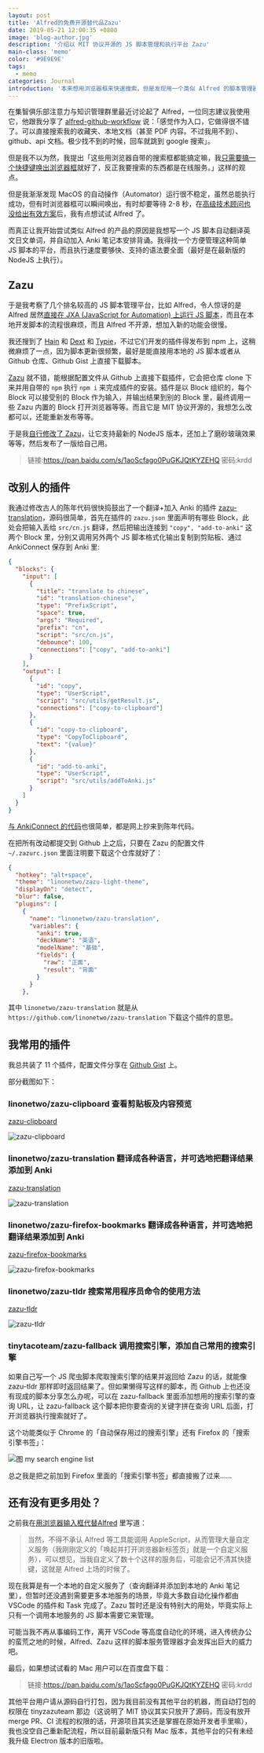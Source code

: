 ```yaml
---
layout: post
title: 'Alfred的免费开源替代品Zazu'
date: 2019-05-21 12:00:35 +0800
image: 'blog-author.jpg'
description: '介绍以 MIT 协议开源的 JS 脚本管理和执行平台 Zazu'
main-class: 'memo'
color: '#9E9E9E'
tags:
  - memo
categories: Journal
introduction: '本来想用浏览器框来快速搜索，但是发现用一个类似 Alfred 的脚本管理器可能更快捷'
---
```


在集智俱乐部注意力与知识管理群里最近讨论起了 Alfred，一位同志建议我使用它，他跟我分享了 [alfred-github-workflow](https://github.com/gharlan/alfred-github-workflow) 说：「感觉作为入口，它做得很不错了。可以直接搜索我的收藏夹、本地文档（甚至 PDF 内容。不过我用不到）、github、api 文档。极少找不到的时候，回车就跳到 google 搜索」。

但是我不以为然，我提出「这些用浏览器自带的搜索框都能搞定嘛，我[只需要搞一个快捷键唤出浏览器框](https://onetwo.ren/%E7%94%A8%E6%B5%8F%E8%A7%88%E5%99%A8%E8%BE%93%E5%85%A5%E6%A1%86%E4%BB%A3%E6%9B%BFAlfred/)就好了，反正我要搜索的东西都是在线服务。」这样的观点。

但是我渐渐发现 MacOS 的自动操作（Automator）运行很不稳定，虽然总能执行成功，但有时浏览器框可以瞬间唤出，有时却要等待 2-8 秒，在[高级技术顾问也没给出有效方案](https://pastebin.com/R2JmiheF)后，我有点想试试 Alfred 了。

而真正让我开始尝试类似 Alfred 的产品的原因是我想写一个 JS 脚本自动翻译英文日文单词，并自动加入 Anki 笔记本安排背诵。我得找一个方便管理这种简单 JS 脚本的平台，而且执行速度要够快、支持的语法要全面（最好是在最新版的 NodeJS 上执行）。

## Zazu

于是我考察了几个排名较高的 JS 脚本管理平台，比如 Alfred，令人惊讶的是 Alfred 居然[直接在 JXA (JavaScript for Automation) 上运行 JS 脚本](https://github.com/JXA-Cookbook/JXA-Cookbook/wiki/ES6-Features-in-JXA)，而且在本地开发脚本的流程很麻烦，而且 Alfred 不开源，想加入新的功能会很慢。

我还搜到了 [Hain](https://github.com/hainproject/hain) 和 [Dext](https://github.com/DextApp/dext) 和 [Typie](https://github.com/typie/typie)，不过它们开发的插件得发布到 npm 上，这稍微麻烦了一点，因为脚本更新很频繁，最好是能直接用本地的 JS 脚本或者从 Github 仓库、Github Gist 上直接下载脚本。

[Zazu](https://github.com/tinytacoteam/zazu) 就不错，能根据配置文件从 Github 上直接下载插件，它会把仓库 clone 下来并用自带的 `npm` 执行 `npm i` 来完成插件的安装。插件是以 Block 组织的，每个 Block 可以接受别的 Block 作为输入，并输出结果到别的 Block 里，最终调用一些 Zazu 内置的 Block 打开浏览器等等。而且它是 MIT 协议开源的，我想怎么改都可以，还能重新发布等等。

于是我[自行修改了 Zazu](https://github.com/tinytacoteam/zazu/pull/341)，让它支持最新的 NodeJS 版本，还加上了磨砂玻璃效果等等，然后发布了一版给自己用。

> 链接:https://pan.baidu.com/s/1aoScfago0PuGKJQtKYZEHQ  密码:krdd

## 改别人的插件

我通过修改古人的陈年代码很快捣鼓出了一个翻译+加入 Anki 的插件 [zazu-translation](https://github.com/linonetwo/zazu-translation)，源码很简单，首先在插件的 `zazu.json` 里面声明有哪些 Block，此处会把输入丢给 `src/cn.js` 翻译，然后把输出连接到 `"copy", "add-to-anki"` 这两个 Block 里，分别又调用另外两个 JS 脚本格式化输出复制到剪贴板、通过 AnkiConnect 保存到 Anki 里:

```json
{
  "blocks": {
    "input": [
      {
        "title": "translate to chinese",
        "id": "translation-chinese",
        "type": "PrefixScript",
        "space": true,
        "args": "Required",
        "prefix": "cn",
        "script": "src/cn.js",
        "debounce": 100,
        "connections": ["copy", "add-to-anki"]
      }
    ],
    "output": [
      {
        "id": "copy",
        "type": "UserScript",
        "script": "src/utils/getResult.js",
        "connections": ["copy-to-clipboard"]
      },
      {
        "id": "copy-to-clipboard",
        "type": "CopyToClipboard",
        "text": "{value}"
      },
      {
        "id": "add-to-anki",
        "type": "UserScript",
        "script": "src/utils/addToAnki.js"
      }
    ]
  }
}
```

[与 AnkiConnect 的代码](https://github.com/linonetwo/zazu-translation/blob/master/src/utils/addToAnki.js)也很简单，都是网上抄来到陈年代码。

在把所有改动都提交到 Github 上之后，只要在 Zazu 的配置文件 `~/.zazurc.json` 里面注明要下载这个仓库就好了：

```json
{
  "hotkey": "alt+space",
  "theme": "linonetwo/zazu-light-theme",
  "displayOn": "detect",
  "blur": false,
  "plugins": [
    {
      "name": "linonetwo/zazu-translation",
      "variables": {
        "anki": true,
        "deckName": "英语",
        "modelName": "基础",
        "fields": {
          "raw": "正面",
          "result": "背面"
        }
      }
    },
```

其中 `linonetwo/zazu-translation` 就是从 `https://github.com/linonetwo/zazu-translation` 下载这个插件的意思。

## 我常用的插件

我总共装了 11 个插件，配置文件分享在 [Github Gist](https://gist.github.com/linonetwo/c67997a192fd32df1211be5756c563e6) 上。

部分截图如下：

### linonetwo/zazu-clipboard 查看剪贴板及内容预览

[zazu-clipboard](https://github.com/linonetwo/zazu-clipboard)

![zazu-clipboard](https://raw.githubusercontent.com/linonetwo/zazu-clipboard/master/screenshot.png)

### linonetwo/zazu-translation 翻译成各种语言，并可选地把翻译结果添加到 Anki

[zazu-translation](https://github.com/linonetwo/zazu-translation)

![zazu-translation](https://raw.githubusercontent.com/linonetwo/zazu-translation/master/screenshot.png)

### linonetwo/zazu-firefox-bookmarks 翻译成各种语言，并可选地把翻译结果添加到 Anki

[zazu-firefox-bookmarks](https://github.com/linonetwo/zazu-firefox-bookmarks)

![zazu-firefox-bookmarks](https://raw.githubusercontent.com/linonetwo/zazu-firefox-bookmarks/master/screenshot.png)

### linonetwo/zazu-tldr 搜索常用程序员命令的使用方法

[zazu-tldr](https://github.com/linonetwo/zazu-tldr)

![zazu-tldr](https://raw.githubusercontent.com/linonetwo/zazu-tldr/master/doc/image/screenshot.png)

### tinytacoteam/zazu-fallback 调用搜索引擎，添加自己常用的搜索引擎

如果自己写一个 JS 爬虫脚本爬取搜索引擎的结果并返回给 Zazu 的话，就能像 zazu-tldr 那样即时返回结果了。但如果懒得写这样的脚本，而 Github 上也还没有现成的脚本分享怎么办呢，可以在 zazu-fallback 里面添加想用的搜索引擎的查询 URL，让 zazu-fallback 这个脚本把你要查询的关键字拼在查询 URL 后面，打开浏览器执行搜索就好了。

这个功能类似于 Chrome 的「自动保存用过的搜索引擎」还有 Firefox 的「搜索引擎书签」：

![图 my search engine list](https://raw.githubusercontent.com/linonetwo/linonetwo.github.io/master/assets/img/posts/alfred/mysearchengine.png)

总之我是把之前加到 Firefox 里面的「搜索引擎书签」都直接搬了过来……

## 还有没有更多用处？

之前我在[用浏览器输入框代替Alfred](https://onetwo.ren/%E7%94%A8%E6%B5%8F%E8%A7%88%E5%99%A8%E8%BE%93%E5%85%A5%E6%A1%86%E4%BB%A3%E6%9B%BFAlfred/) 里写道：

> 当然，不得不承认 Alfred 等工具能调用 AppleScript，从而管理大量自定义服务（我刚刚定义的「唤起并打开浏览器新标签页」就是一个自定义服务），可以想见，当我自定义了数十个这样的服务后，可能会记不清其快捷键，这就是 Alfred 上场的时候了。

现在我算是有一个本地的自定义服务了（查询翻译并添加到本地的 Anki 笔记里），但暂时还没遇到需要更多本地服务的场景，毕竟大多数自动化操作都由 VSCode 的插件和 Task 完成了。Zazu 暂时还是没有特别大的用处，毕竟实际上只有一个调用本地服务的 JS 脚本需要它来管理。

可能当我不再从事编码工作，离开 VSCode 等高度自动化的环境，进入传统办公的蛮荒之地的时候，Alfred、Zazu 这样的脚本服务管理器才会发挥出巨大的威力吧。

最后，如果想试试看的 Mac 用户可以在百度盘下载：

> 链接:https://pan.baidu.com/s/1aoScfago0PuGKJQtKYZEHQ  密码:krdd

其他平台用户请从源码自行打包，因为我目前没有其他平台的机器，而自动打包的权限在 tinyzazuteam 那边（这说明了 MIT 协议其实只放开了源码，而没有放开 merge PR、CI 流程的权限的话，开源项目其实还是掌握在原始开发者手里嘛），我也没空自己重新配流程，所以目前最新版只有 Mac 版本，其他平台的只有未经我升级 Electron 版本的旧版啦。
